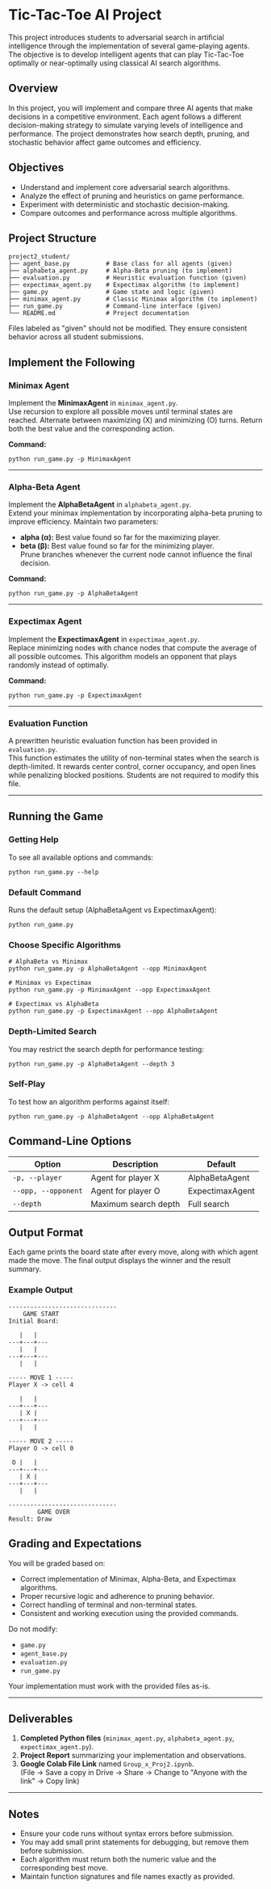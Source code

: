 # Tic-Tac-Toe AI Project

This project introduces students to adversarial search in artificial intelligence through the implementation of several game-playing agents. The objective is to develop intelligent agents that can play Tic-Tac-Toe optimally or near-optimally using classical AI search algorithms.

## Overview

In this project, you will implement and compare three AI agents that make decisions in a competitive environment. Each agent follows a different decision-making strategy to simulate varying levels of intelligence and performance. The project demonstrates how search depth, pruning, and stochastic behavior affect game outcomes and efficiency.

## Objectives

- Understand and implement core adversarial search algorithms.  
- Analyze the effect of pruning and heuristics on game performance.  
- Experiment with deterministic and stochastic decision-making.  
- Compare outcomes and performance across multiple algorithms.

## Project Structure

```
project2_student/
├── agent_base.py          # Base class for all agents (given)
├── alphabeta_agent.py     # Alpha-Beta pruning (to implement)
├── evaluation.py          # Heuristic evaluation function (given)
├── expectimax_agent.py    # Expectimax algorithm (to implement)
├── game.py                # Game state and logic (given)
├── minimax_agent.py       # Classic Minimax algorithm (to implement)
├── run_game.py            # Command-line interface (given)
└── README.md              # Project documentation
```

Files labeled as "given" should not be modified. They ensure consistent behavior across all student submissions.

## Implement the Following

### Minimax Agent
Implement the **MinimaxAgent** in `minimax_agent.py`.  
Use recursion to explore all possible moves until terminal states are reached. Alternate between maximizing (X) and minimizing (O) turns. Return both the best value and the corresponding action.

**Command:**
```
python run_game.py -p MinimaxAgent
```

---

### Alpha-Beta Agent
Implement the **AlphaBetaAgent** in `alphabeta_agent.py`.  
Extend your minimax implementation by incorporating alpha-beta pruning to improve efficiency. Maintain two parameters:  
- **alpha (α):** Best value found so far for the maximizing player.  
- **beta (β):** Best value found so far for the minimizing player.  
Prune branches whenever the current node cannot influence the final decision.

**Command:**
```
python run_game.py -p AlphaBetaAgent
```

---

### Expectimax Agent
Implement the **ExpectimaxAgent** in `expectimax_agent.py`.  
Replace minimizing nodes with chance nodes that compute the average of all possible outcomes. This algorithm models an opponent that plays randomly instead of optimally.

**Command:**
```
python run_game.py -p ExpectimaxAgent
```

---

### Evaluation Function
A prewritten heuristic evaluation function has been provided in `evaluation.py`.  
This function estimates the utility of non-terminal states when the search is depth-limited. It rewards center control, corner occupancy, and open lines while penalizing blocked positions. Students are not required to modify this file.

---

## Running the Game

### Getting Help
To see all available options and commands:
```
python run_game.py --help
```

### Default Command
Runs the default setup (AlphaBetaAgent vs ExpectimaxAgent):
```
python run_game.py
```

### Choose Specific Algorithms
```
# AlphaBeta vs Minimax
python run_game.py -p AlphaBetaAgent --opp MinimaxAgent

# Minimax vs Expectimax
python run_game.py -p MinimaxAgent --opp ExpectimaxAgent

# Expectimax vs AlphaBeta
python run_game.py -p ExpectimaxAgent --opp AlphaBetaAgent
```

### Depth-Limited Search
You may restrict the search depth for performance testing:
```
python run_game.py -p AlphaBetaAgent --depth 3
```

### Self-Play
To test how an algorithm performs against itself:
```
python run_game.py -p AlphaBetaAgent --opp AlphaBetaAgent
```

## Command-Line Options

| Option | Description | Default |
|--------|--------------|----------|
| `-p, --player` | Agent for player X | AlphaBetaAgent |
| `--opp, --opponent` | Agent for player O | ExpectimaxAgent |
| `--depth` | Maximum search depth | Full search |

## Output Format

Each game prints the board state after every move, along with which agent made the move. The final output displays the winner and the result summary.

### Example Output

```
------------------------------
    GAME START
Initial Board:

   |   |   
---+---+---
   |   |   
---+---+---
   |   |   

----- MOVE 1 -----
Player X -> cell 4

   |   |   
---+---+---
   | X |   
---+---+---
   |   |   

----- MOVE 2 -----
Player O -> cell 0

 O |   |   
---+---+---
   | X |   
---+---+---
   |   |   

------------------------------
        GAME OVER
Result: Draw
```

## Grading and Expectations

You will be graded based on:
- Correct implementation of Minimax, Alpha-Beta, and Expectimax algorithms.  
- Proper recursive logic and adherence to pruning behavior.  
- Correct handling of terminal and non-terminal states.  
- Consistent and working execution using the provided commands.  

Do not modify:
- `game.py`  
- `agent_base.py`  
- `evaluation.py`  
- `run_game.py`  

Your implementation must work with the provided files as-is.

---

## Deliverables

1. **Completed Python files** (`minimax_agent.py`, `alphabeta_agent.py`, `expectimax_agent.py`).  
2. **Project Report** summarizing your implementation and observations.  
3. **Google Colab File Link** named `Group_x_Proj2.ipynb`.  
   (File → Save a copy in Drive → Share → Change to "Anyone with the link" → Copy link)

---

## Notes

- Ensure your code runs without syntax errors before submission.  
- You may add small print statements for debugging, but remove them before submission.  
- Each algorithm must return both the numeric value and the corresponding best move.  
- Maintain function signatures and file names exactly as provided.
